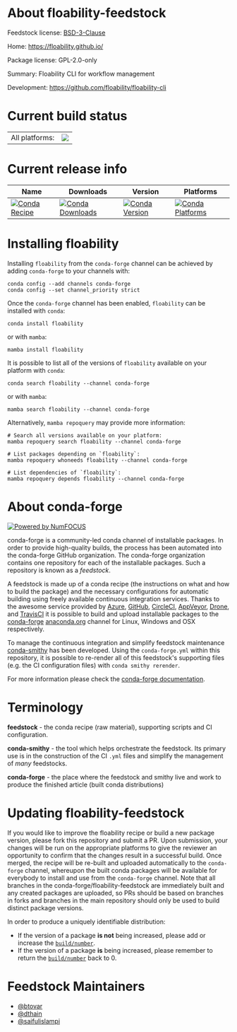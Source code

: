 About floability-feedstock
==========================

Feedstock license: [BSD-3-Clause](https://github.com/conda-forge/floability-feedstock/blob/main/LICENSE.txt)

Home: https://floability.github.io/

Package license: GPL-2.0-only

Summary: Floability CLI for workflow management

Development: https://github.com/floability/floability-cli

Current build status
====================


<table><tr><td>All platforms:</td>
    <td>
      <a href="https://dev.azure.com/conda-forge/feedstock-builds/_build/latest?definitionId=25686&branchName=main">
        <img src="https://dev.azure.com/conda-forge/feedstock-builds/_apis/build/status/floability-feedstock?branchName=main">
      </a>
    </td>
  </tr>
</table>

Current release info
====================

| Name | Downloads | Version | Platforms |
| --- | --- | --- | --- |
| [![Conda Recipe](https://img.shields.io/badge/recipe-floability-green.svg)](https://anaconda.org/conda-forge/floability) | [![Conda Downloads](https://img.shields.io/conda/dn/conda-forge/floability.svg)](https://anaconda.org/conda-forge/floability) | [![Conda Version](https://img.shields.io/conda/vn/conda-forge/floability.svg)](https://anaconda.org/conda-forge/floability) | [![Conda Platforms](https://img.shields.io/conda/pn/conda-forge/floability.svg)](https://anaconda.org/conda-forge/floability) |

Installing floability
=====================

Installing `floability` from the `conda-forge` channel can be achieved by adding `conda-forge` to your channels with:

```
conda config --add channels conda-forge
conda config --set channel_priority strict
```

Once the `conda-forge` channel has been enabled, `floability` can be installed with `conda`:

```
conda install floability
```

or with `mamba`:

```
mamba install floability
```

It is possible to list all of the versions of `floability` available on your platform with `conda`:

```
conda search floability --channel conda-forge
```

or with `mamba`:

```
mamba search floability --channel conda-forge
```

Alternatively, `mamba repoquery` may provide more information:

```
# Search all versions available on your platform:
mamba repoquery search floability --channel conda-forge

# List packages depending on `floability`:
mamba repoquery whoneeds floability --channel conda-forge

# List dependencies of `floability`:
mamba repoquery depends floability --channel conda-forge
```


About conda-forge
=================

[![Powered by
NumFOCUS](https://img.shields.io/badge/powered%20by-NumFOCUS-orange.svg?style=flat&colorA=E1523D&colorB=007D8A)](https://numfocus.org)

conda-forge is a community-led conda channel of installable packages.
In order to provide high-quality builds, the process has been automated into the
conda-forge GitHub organization. The conda-forge organization contains one repository
for each of the installable packages. Such a repository is known as a *feedstock*.

A feedstock is made up of a conda recipe (the instructions on what and how to build
the package) and the necessary configurations for automatic building using freely
available continuous integration services. Thanks to the awesome service provided by
[Azure](https://azure.microsoft.com/en-us/services/devops/), [GitHub](https://github.com/),
[CircleCI](https://circleci.com/), [AppVeyor](https://www.appveyor.com/),
[Drone](https://cloud.drone.io/welcome), and [TravisCI](https://travis-ci.com/)
it is possible to build and upload installable packages to the
[conda-forge](https://anaconda.org/conda-forge) [anaconda.org](https://anaconda.org/)
channel for Linux, Windows and OSX respectively.

To manage the continuous integration and simplify feedstock maintenance
[conda-smithy](https://github.com/conda-forge/conda-smithy) has been developed.
Using the ``conda-forge.yml`` within this repository, it is possible to re-render all of
this feedstock's supporting files (e.g. the CI configuration files) with ``conda smithy rerender``.

For more information please check the [conda-forge documentation](https://conda-forge.org/docs/).

Terminology
===========

**feedstock** - the conda recipe (raw material), supporting scripts and CI configuration.

**conda-smithy** - the tool which helps orchestrate the feedstock.
                   Its primary use is in the construction of the CI ``.yml`` files
                   and simplify the management of *many* feedstocks.

**conda-forge** - the place where the feedstock and smithy live and work to
                  produce the finished article (built conda distributions)


Updating floability-feedstock
=============================

If you would like to improve the floability recipe or build a new
package version, please fork this repository and submit a PR. Upon submission,
your changes will be run on the appropriate platforms to give the reviewer an
opportunity to confirm that the changes result in a successful build. Once
merged, the recipe will be re-built and uploaded automatically to the
`conda-forge` channel, whereupon the built conda packages will be available for
everybody to install and use from the `conda-forge` channel.
Note that all branches in the conda-forge/floability-feedstock are
immediately built and any created packages are uploaded, so PRs should be based
on branches in forks and branches in the main repository should only be used to
build distinct package versions.

In order to produce a uniquely identifiable distribution:
 * If the version of a package **is not** being increased, please add or increase
   the [``build/number``](https://docs.conda.io/projects/conda-build/en/latest/resources/define-metadata.html#build-number-and-string).
 * If the version of a package **is** being increased, please remember to return
   the [``build/number``](https://docs.conda.io/projects/conda-build/en/latest/resources/define-metadata.html#build-number-and-string)
   back to 0.

Feedstock Maintainers
=====================

* [@btovar](https://github.com/btovar/)
* [@dthain](https://github.com/dthain/)
* [@saifulislampi](https://github.com/saifulislampi/)

